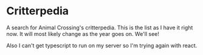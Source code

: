 # Critterpedia

A search for Animal Crossing's critterpedia. This is the list as I have it right now. It will most likely change as the year goes on. We'll see!


Also I can't get typescript to run on my server so I'm trying again with react.
